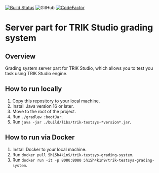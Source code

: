 <a href="https://github.com/Pupsen-Vupsen/trik-testsys-grading-system/actions"><img alt="Build Status" src="https://github.com/Pupsen-Vupsen/trik-testsys-grading-system/actions/workflows/build.yml/badge.svg"></a>
![GitHub](https://img.shields.io/github/license/Pupsen-Vupsen/trik-testsys-grading-system?color=blue&logo=apache)
[![CodeFactor](https://www.codefactor.io/repository/github/pupsen-vupsen/trik-testsys-grading-system/badge)](https://www.codefactor.io/repository/github/pupsen-vupsen/trik-testsys-grading-system)

# Server part for TRIK Studio grading system

## Overview 

Grading system server part for TRIK Studio, which allows you to test you task using TRIK Studio engine.

## How to run locally

1. Copy this repository to your local machine.
2. Install Java version 16 or later.
3. Move to the root of the project.
4. Run `./gradlew :bootJar`.
5. Run `java -jar ./build/libs/trik-testsys-*version*.jar`.

## How to run via Docker

1. Install Docker to your local machine.
2. Run `docker pull 5h15h4k1n9/trik-testsys-grading-system`.
3. Run `docker run -it -p 8080:8080 5h15h4k1n9/trik-testsys-grading-system`.
